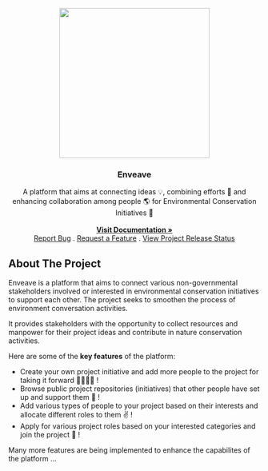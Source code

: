 <p align="center">
   <img src="https://github.com/SDOS-Winter2021/Team_8_Enveave/blob/Akash/docs/files/imgs/EnveaveLogo.png?raw=true" alt="" width="300" />   

<h3 align="center">Enveave</h3>
   <p align="center">
      A platform that aims at connecting ideas 💡, combining efforts 👬 and enhancing collaboration among people 🌎 for Environmental Conservation Initiatives 🌳
      </br></br>
      <a href="https://github.com/SDOS-Winter2021/Team_8_Enveave/tree/master/docs"><strong>Visit Documentation »</strong></a>
      <br/>
      <a href="https://github.com/SDOS-Winter2021/Team_8_Enveave/issues">Report Bug</a> . <a href="https://github.com/SDOS-Winter2021/Team_8_Enveave/discussions">Request a Feature</a> . <a href="https://github.com/SDOS-Winter2021/Team_8_Enveave/projects">View Project Release Status</a>
   </p>
</p>

## About The Project

Enveave is a platform that aims to connect various non-governmental stakeholders involved or interested in environmental conservation initiatives to support each other.
The project seeks to smoothen the process of environment conversation activities.

It provides stakeholders with the opportunity to collect resources and manpower for their project ideas and contribute in nature conservation activities.

Here are some of the **key features** of the platform:

-   Create your own project initiative and add more people to the project for taking it forward 👨‍👨‍👦‍👦 !
-   Browse public project repositories (initiatives) that other people have set up and support them 🤝 !
-   Add various types of people to your project based on their interests and allocate different roles to them ✌ !
-   Apply for various project roles based on your interested categories and join the project 🎯 !

Many more features are being implemented to enhance the capabilites of the platform ...

